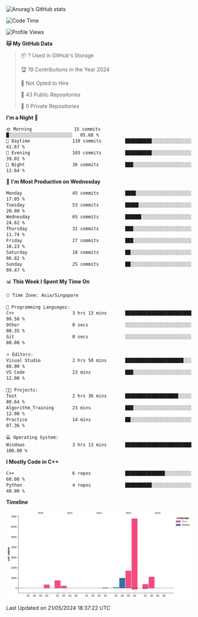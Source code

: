 ![Anurag's GitHub stats](https://github-readme-stats.vercel.app/api?username=OnePointFive99&show_icons=true&theme=transparent)

<!--START_SECTION:waka-->
![Code Time](http://img.shields.io/badge/Code%20Time-101%20hrs%207%20mins-blue)

![Profile Views](http://img.shields.io/badge/Profile%20Views-0-blue)

**🐱 My GitHub Data** 

> 📦 ? Used in GitHub's Storage 
 > 
> 🏆 19 Contributions in the Year 2024
 > 
> 🚫 Not Opted to Hire
 > 
> 📜 43 Public Repositories 
 > 
> 🔑 0 Private Repositories 
 > 
**I'm a Night 🦉** 

```text
🌞 Morning                15 commits          █░░░░░░░░░░░░░░░░░░░░░░░░   05.68 % 
🌆 Daytime                110 commits         ██████████░░░░░░░░░░░░░░░   41.67 % 
🌃 Evening                103 commits         ██████████░░░░░░░░░░░░░░░   39.02 % 
🌙 Night                  36 commits          ███░░░░░░░░░░░░░░░░░░░░░░   13.64 % 
```
📅 **I'm Most Productive on Wednesday** 

```text
Monday                   45 commits          ████░░░░░░░░░░░░░░░░░░░░░   17.05 % 
Tuesday                  53 commits          █████░░░░░░░░░░░░░░░░░░░░   20.08 % 
Wednesday                65 commits          ██████░░░░░░░░░░░░░░░░░░░   24.62 % 
Thursday                 31 commits          ███░░░░░░░░░░░░░░░░░░░░░░   11.74 % 
Friday                   27 commits          ███░░░░░░░░░░░░░░░░░░░░░░   10.23 % 
Saturday                 18 commits          ██░░░░░░░░░░░░░░░░░░░░░░░   06.82 % 
Sunday                   25 commits          ██░░░░░░░░░░░░░░░░░░░░░░░   09.47 % 
```


📊 **This Week I Spent My Time On** 

```text
🕑︎ Time Zone: Asia/Singapore

💬 Programming Languages: 
C++                      3 hrs 13 mins       █████████████████████████   99.58 % 
Other                    0 secs              ░░░░░░░░░░░░░░░░░░░░░░░░░   00.35 % 
Git                      0 secs              ░░░░░░░░░░░░░░░░░░░░░░░░░   00.08 % 

🔥 Editors: 
Visual Studio            2 hrs 50 mins       ██████████████████████░░░   88.00 % 
VS Code                  23 mins             ███░░░░░░░░░░░░░░░░░░░░░░   12.00 % 

🐱‍💻 Projects: 
Test                     2 hrs 36 mins       ████████████████████░░░░░   80.64 % 
Algorithm_Training       23 mins             ███░░░░░░░░░░░░░░░░░░░░░░   12.00 % 
Practice                 14 mins             ██░░░░░░░░░░░░░░░░░░░░░░░   07.36 % 

💻 Operating System: 
Windows                  3 hrs 13 mins       █████████████████████████   100.00 % 
```

**I Mostly Code in C++** 

```text
C++                      6 repos             ███████████████░░░░░░░░░░   60.00 % 
Python                   4 repos             ██████████░░░░░░░░░░░░░░░   40.00 % 
```



**Timeline**

![Lines of Code chart](https://raw.githubusercontent.com/OnePointFive99/OnePointFive99/main/assets/bar_graph.png)


 Last Updated on 21/05/2024 18:37:22 UTC
<!--END_SECTION:waka-->

  
